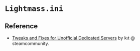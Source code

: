 # `Lightmass.ini`

## Reference

- [Tweaks and Fixes for Unofficial Dedicated Servers](https://steamcommunity.com/sharedfiles/filedetails/?id=2130895654) by kเt @ steamcommunity.
